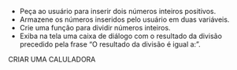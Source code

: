 - Peça ao usuário para inserir dois números inteiros positivos.
- Armazene os números inseridos pelo usuário em duas variáveis.
- Crie uma função para dividir números inteiros.
- Exiba na tela uma caixa de diálogo com o resultado da divisão precedido pela frase “O resultado da divisão é igual a:”.

CRIAR UMA CALULADORA
